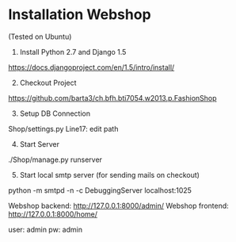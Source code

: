 Installation Webshop
====================
(Tested on Ubuntu)

1. Install Python 2.7 and Django 1.5

https://docs.djangoproject.com/en/1.5/intro/install/

2. Checkout Project 

https://github.com/barta3/ch.bfh.bti7054.w2013.p.FashionShop

3. Setup DB Connection

Shop/settings.py Line17: edit path

4. Start Server

./Shop/manage.py runserver

5. Start local smtp server (for sending mails on checkout)

python -m smtpd -n -c DebuggingServer localhost:1025

Webshop backend:  http://127.0.0.1:8000/admin/
Webshop frontend: http://127.0.0.1:8000/home/

user: admin
pw:   admin
